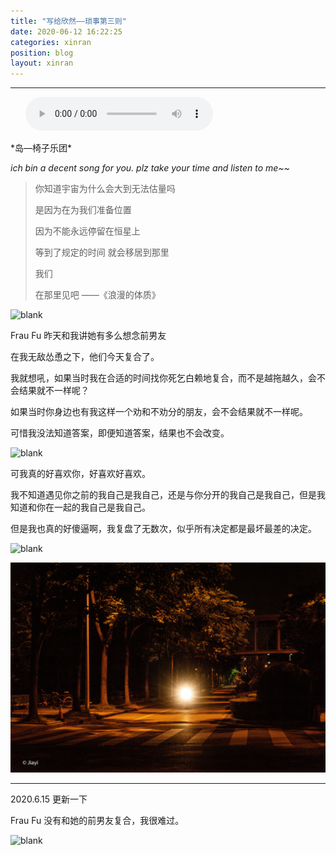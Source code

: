 ```yaml
---
title: "写给欣然——琐事第三则"
date: 2020-06-12 16:22:25
categories: xinran
position: blog
layout: xinran
---
```


---

<ul class="list-inline text-center">
<audio controls="controls">
    <source src="http://music.163.com/song/media/outer/url?id=409830364.mp3" type="audio/ogg">
    <source src="http://music.163.com/song/media/outer/url?id=409830364.mp3" type="audio/mpeg">
<embed height="50" width="1500" src="http://music.163.com/song/media/outer/url?id=409830364.mp3" />
</audio>
</ul>
*岛—椅子乐团*

*ich bin a decent song for you. plz take your time and listen to me~~*

> 你知道宇宙为什么会大到无法估量吗
>
> 是因为在为我们准备位置
>
> 因为不能永远停留在恒星上
>
> 等到了规定的时间 就会移居到那里
>
> 我们
>
> 在那里见吧 ——《浪漫的体质》

![blank](/assets/img/placeholder.png)

Frau Fu 昨天和我讲她有多么想念前男友

在我无敌怂恿之下，他们今天复合了。

我就想吼，如果当时我在合适的时间找你死乞白赖地复合，而不是越拖越久，会不会结果就不一样呢？

如果当时你身边也有我这样一个劝和不劝分的朋友，会不会结果就不一样呢。

可惜我没法知道答案，即便知道答案，结果也不会改变。

![blank](/assets/img/placeholder.png)

可我真的好喜欢你，好喜欢好喜欢。

我不知道遇见你之前的我自己是我自己，还是与你分开的我自己是我自己，但是我知道和你在一起的我自己是我自己。

但是我也真的好傻逼啊，我复盘了无数次，似乎所有决定都是最坏最差的决定。

![blank](/assets/img/placeholder.png)

![来去](https://raw.githubusercontent.com/SHIELDJY/ImgRepo/master/_DSC2659-1.jpg)

---

2020.6.15 更新一下

Frau Fu 没有和她的前男友复合，我很难过。

![blank](/assets/img/placeholder.png)
